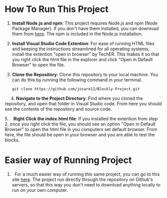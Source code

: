 # How To Run This Project

1. **Install Node.js and npm**: This project requires Node.js and npm (Node Package Manager). If you don't have them installed, you can download them from [here](https://nodejs.org/en/download/).  The npm is included in the Node.js installation.
   
   

2. **Install Visual Studio Code Extention**: For ease of running HTML files and keeping the instructions streamlined for all operating systems, install the extention "open in browser" by TechER. This makes it so that you right click the html file in the explorer and click "Open in Default Browser" to open the file.
   
   

3. **Clone the Repository**: Clone this repository to your local machine. You can do this by running the following command in your terminal.
   
   ```
   git clone https://github.com/josare12/Blockly-Project.git
   ```

    
4. **Navigate to the Project Directory**: Find where you cloned the repository, and open that folder in Visual Studio code. From here you should see the contents of the repository and source code.



5.    **Right Click the index.html file**: If you installed the extention from step 2, once you right click the file, you should see an option "Open in Default Browser" to open the html file in you computers set default browser. From here, the file should be open in your browser and you are able to test the blocks.



# Easier way of Running Project

1.   For a much easier way of running this same project, you can go to this site [here](https://josare12.github.io/). The project run directly through the repository on Github's servers, so that this way you don't need to download anything locally to run on your own computer. 
